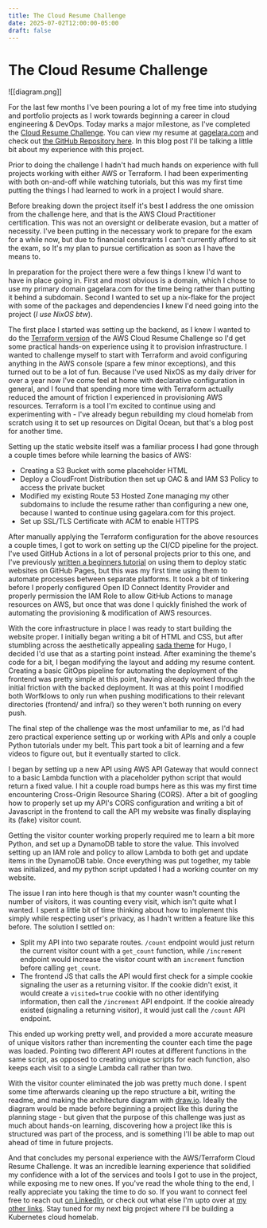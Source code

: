 ```yaml
---
title: The Cloud Resume Challenge
date: 2025-07-02T12:00:00-05:00
draft: false
---
```

# The Cloud Resume Challenge

![[diagram.png]]

For the last few months I've been pouring a lot of my free time into studying and portfolio projects as I work towards beginning a career in cloud engineering & DevOps. Today marks a major milestone, as I've completed the [Cloud Resume Challenge](https://cloudresumechallenge.dev/). You can view my resume at [gagelara.com](https://gagelara.com) and check out [the GitHub Repository here](https://github.com/metamageia/resume.gagelara). In this blog post I'll be talking a little bit about my experience with this project. 

Prior to doing the challenge I hadn't had much hands on experience with full projects working with either AWS or Terraform. I had been experimenting with both on-and-off while watching tutorials, but this was my first time putting the things I had learned to work in a project I would share. 

Before breaking down the project itself it's best I address the one omission from the challenge here, and that is the AWS Cloud Practitioner certification. This was not an oversight or deliberate evasion, but a matter of necessity. I've been putting in the necessary work to prepare for the exam for a while now, but due to financial constraints I can't currently afford to sit the exam, so It's my plan to pursue  certification as soon as I have the means to. 

In preparation for the project there were a few things I knew I'd want to have in place going in. First and most obvious is a domain, which I chose to use my primary domain gagelara.com for the time being rather than putting it behind a subdomain. Second I wanted to set up a nix-flake for the project with some of the packages and dependencies I knew I'd need going into the project (*I use NixOS btw*). 

The first place I started was setting up the backend, as I knew I wanted to do the [Terraform version](cloudresumechallenge.dev/docs/extensions/terraform-getting-started/) of the AWS Cloud Resume Challenge so I'd get some practical hands-on experience using it to provision infrastructure. I wanted to challenge myself to start with Terraform and avoid configuring anything in the AWS console (spare a few minor exceptions), and this turned out to be a lot of fun. Because I've used NixOS as my daily driver for over a year now I've come feel at home with declarative configuration in general, and I found that spending more time with Terraform actually reduced the amount of friction I experienced in provisioning AWS resources. Terraform is a tool I'm excited to continue using and experimenting with - I've already begun rebuilding my cloud homelab from scratch using it to set up resources on Digital Ocean, but that's a blog post for another time. 

Setting up the static website itself was a familiar process I had gone through a couple times before while learning the basics of AWS: 
- Creating a S3 Bucket with some placeholder HTML
- Deploy a CloudFront Distribution then set up OAC & and IAM S3 Policy to access the private bucket
- Modified my existing Route 53 Hosted Zone managing my other subdomains to include the resume rather than configuring a new one, because I wanted to continue using gagelara.com for this project. 
- Set up SSL/TLS Certificate with ACM to enable HTTPS

After manually applying the Terraform configuration for the above resources a couple times, I got to work on setting up the CI/CD pipeline for the project. I've used GitHub Actions in a lot of personal projects prior to this one, and I've previously [written a beginners tutorial](https://blog.gagelara.com/post/effortless-obsidian-to-quartz-cicd-for-beginners-with-github-actions/) on using them to deploy static websites on GitHub Pages, but this was my first time using them to automate processes between separate platforms. It took a bit of tinkering before I properly configured Open ID Connect Identity Provider and properly permission the IAM Role to allow GitHub Actions to manage resources on AWS, but once that was done I quickly finished the work of automating the provisioning & modification of AWS resources. 

With the core infrastructure in place I was ready to start building the website proper. I initially began writing a bit of HTML and CSS, but after stumbling across the aesthetically appealing [sada theme](github.com/darshanbaral/sada) for Hugo, I decided I'd use that as a starting point instead. After examining the theme's code for a bit, I began modifying the layout and adding my resume content. Creating a basic GitOps pipeline for automating the deployment of the frontend was pretty simple at this point, having already worked through the initial friction with the backed deployment. It was at this point I modified both Worfklows to only run when pushing modifications to their relevant directories (frontend/ and infra/) so they weren't both running on every push. 

The final step of the challenge was the most unfamiliar to me, as I'd had zero practical experience setting up or working with APIs and only a couple Python tutorials under my belt. This part took a bit of learning and a few videos to figure out, but it eventually started to click. 

I began by setting up a new API using AWS API Gateway that would connect to a basic Lambda function with a placeholder python script that would return a fixed value. I hit a couple road bumps here as this was my first time encountering Cross-Origin Resource Sharing (CORS). After a bit of googling how to properly set up my API's CORS configuration and writing a bit of Javascript in the frontend to call the API my website was finally displaying its (fake) visitor count. 

Getting the visitor counter working properly required me to learn a bit more Python, and set up a DynamoDB table to store the value. This involved setting up an IAM role and policy to allow Lambda to both get and update items in the DynamoDB table. Once everything was put together, my table was initialized, and my python script updated I had a working counter on my website.

The issue I ran into here though is that my counter wasn't counting the number of visitors, it was counting every visit, which isn't quite what I wanted. I spent a little bit of time thinking about how to implement this simply while respecting user's privacy, as I hadn't written a feature like this before. The solution I settled on:
- Split my API into two separate routes. `/count` endpoint would just return the current visitor count with a `get_count` function, while `/increment` endpoint would increase the visitor count with an `increment` function before calling `get_count`. 
- The frontend JS that calls the API would first check for a simple cookie signaling the user as a returning visitor. If the cookie didn't exist, it would create a `visited=true` cookie with no other identifying information, then call the `/increment` API endpoint. If the cookie already existed (signaling a returning visitor), it would just call the `/count` API endpoint. 

This ended up working pretty well, and provided a  more accurate measure of unique visitors rather than incrementing the counter each time the page was loaded. Pointing two different API routes at different functions in the same script, as opposed to creating unique scripts for each function, also keeps each visit to a single Lambda call rather than two. 

With the visitor counter eliminated the job was pretty much done. I spent some time afterwards cleaning up the repo structure a bit, writing the readme, and making the architecture diagram with [draw.io](https://www.drawio.com/). Ideally the diagram would be made before beginning a project like this during the planning stage - but given that the purpose of this challenge was just as much about hands-on learning, discovering how a project like this is structured was part of the process, and is something I'll be able to map out ahead of time in future projects. 

And that concludes my personal experience with the AWS/Terraform Cloud Resume Challenge. It was an incredible learning experience that solidified my confidence with a lot of the services and tools I got to use in the project, while exposing me to new ones. If you've read the whole thing to the end, I really appreciate you taking the time to do so. If you want to connect feel free to reach out [on LinkedIn](https://linkedin.com/in/gage-lara), or check out what else I'm upto over at [my other links](https://links.gagelara.com/). Stay tuned for my next big project where I'll be building a Kubernetes cloud homelab. 